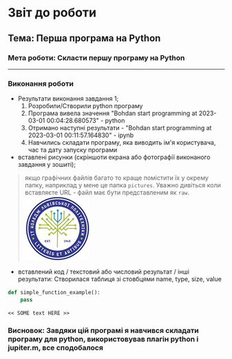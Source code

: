 # Звіт до роботи
## Тема: Перша програма на Python
### Мета роботи: Скласти першу програму на Python
---
### Виконання роботи
- Результати виконання завдання 1;
    1. Розробили/Створили python програму
    1. Програма вивела значення "Bohdan start programming at 2023-03-01 00:04:28.680573" - python
    1. Отримано наступні результати - "Bohdan start programming at 2023-03-01 00:11:57.164830" - ipynb
    1. Навчились складати програму, яка виводить ім'я користувача, час та дату запуску програми
- вставлені рисунки (скріншоти екрана або фотографії виконаного завдання у зошиті);
> якщо графічних файлів багато то краще помістити їх у окрему папку, наприклад у мене це папка `pictures`. Уважно дивіться коли вставляєте URL - файл має бути представленим як `raw`. 
![alt text](https://github.com/BobasB/it_college/raw/main/reports/pictures/logo-lit.jpg "ІТ Коледж")

- вставлений код / текстовий або числовий результат / інші результати: Створилася таблиця зі стовбцями name, type, size, value
```python
def simple_function_example():
    pass
```
```text
<< SOME text HERE >>
```



### Висновок: Завдяки цій програмі я навчився складати програму для python, використовував плагін python і jupiter.m, все сподобалося
